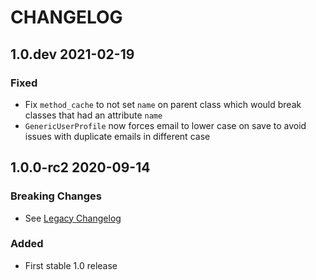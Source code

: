 # CHANGELOG

<!--
IMPORTANT: the build script extracts the most recent version from this file
so make sure you follow the template
-->

<!-- Use the poetry changelog a template for each release:
## 1.2.3 2020-01-01

### Breaking Changes

* An Item

### Added

* An Item

### Changed

* An Item

### Fixed

* An Item

-->

## 1.0.dev 2021-02-19

### Fixed

* Fix `method_cache` to not set `name` on parent class which would break classes that had an attribute `name`
* `GenericUserProfile` now forces email to lower case on save to avoid issues with duplicate emails in different case

## 1.0.0-rc2 2020-09-14

### Breaking Changes
* See [Legacy Changelog](CHANGELOG-legacy.md)

### Added
* First stable 1.0 release

